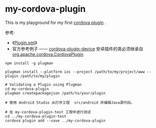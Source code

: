# my-cordova-plugin

This is my playground for my first [cordova plugin](https://cordova.apache.org/docs/en/latest/guide/hybrid/plugins/index.html) .

参考:
 
* 《[Plugin.xml](https://cordova.apache.org/docs/en/latest/plugin_ref/spec.html)》
*  官方参考例子 —— [cordova-plugin-device](https://git-wip-us.apache.org/repos/asf?p=cordova-plugin-device.git;a=tree)
安卓插件的类必须继承自 [org.apache.cordova.CordovaPlugin](https://github.com/apache/cordova-android/blob/master/framework/src/org/apache/cordova/CordovaPlugin.java)



```
npm install -g plugman

plugman install --platform ios --project /path/to/my/project/www --plugin /path/to/my/plugin

# Validating a Plugin using Plugman
cd my-cordova-plugin
plugman createpackagejson /path/to/your/plugin

# 使用 Android Studio 从打开工程  src/android 并编辑Java源代码。

# 在 my-cordova-plugin-test 工程中进行测试
cd ../my-cordova-plugin-test
cordova plugin add --save ../my-cordova-plugin
```



